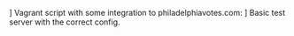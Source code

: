 ] Vagrant script with some integration to philadelphiavotes.com:
] Basic test server with the correct config.

